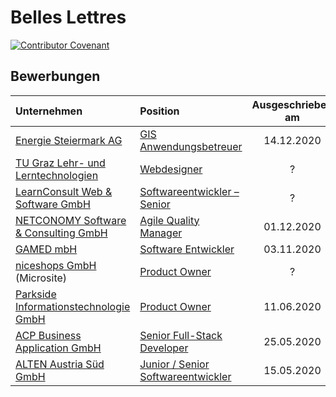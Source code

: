 # Belles Lettres

[![Contributor Covenant](https://img.shields.io/badge/Contributor%20Covenant-v2.0%20adopted-ff69b4.svg?style=for-the-badge)](https://github.com/nikita-sharov/.github/blob/master/CODE_OF_CONDUCT.md)

## Bewerbungen

|Unternehmen|Position|Ausgeschrieben am|
|:----------|:-------|:---------------:|
|[Energie Steiermark AG](https://www.e-steiermark.com/)|[GIS Anwendungsbetreuer](applications-for-employment/e-steiermark/gis-anwendungsbetreuer.md)|14.12.2020|
|[TU Graz Lehr- und Lerntechnologien](https://www.tugraz.at/oe/lehr-und-lerntechnologien/home/)|[Webdesigner](applications-for-employment/tugraz/webdesigner.md)|?|
|[LearnConsult Web & Software GmbH](https://www.learnconsult.com/)|[Softwareentwickler – Senior](applications-for-employment/learnconsult/softwareentwickler-senior.md)|?|
|[NETCONOMY Software & Consulting GmbH](https://www.netconomy.ne)|[Agile Quality Manager](applications-for-employment/netconomy/agile-quality-manager.md)|01.12.2020|
|[GAMED mbH](https://www.gamed.com/)|[Software Entwickler](applications-for-employment/gamed/software-entwickler.md)|03.11.2020|
|[niceshops GmbH](https://nicecodevalley.niceshops.com/) (Microsite)|[Product Owner](applications-for-employment/niceshops/product-owner.md)|?|
|[Parkside Informationstechnologie GmbH](https://www.parkside-interactive.com)|[Product Owner](applications-for-employment/parkside/product-owner.md)|11.06.2020|
|[ACP Business Application GmbH](https://www.acp.at/standorte/detail/graz-acp-business-applications-gmbh)|[Senior Full-Stack Developer](applications-for-employment/acp/senior-full-stack-developer.md)|25.05.2020|
|[ALTEN Austria Süd GmbH](https://www.alten.at)|[Junior / Senior Softwareentwickler](applications-for-employment/alten/junior-senior-softwareentwickler/motivational-letter.md)|15.05.2020|
